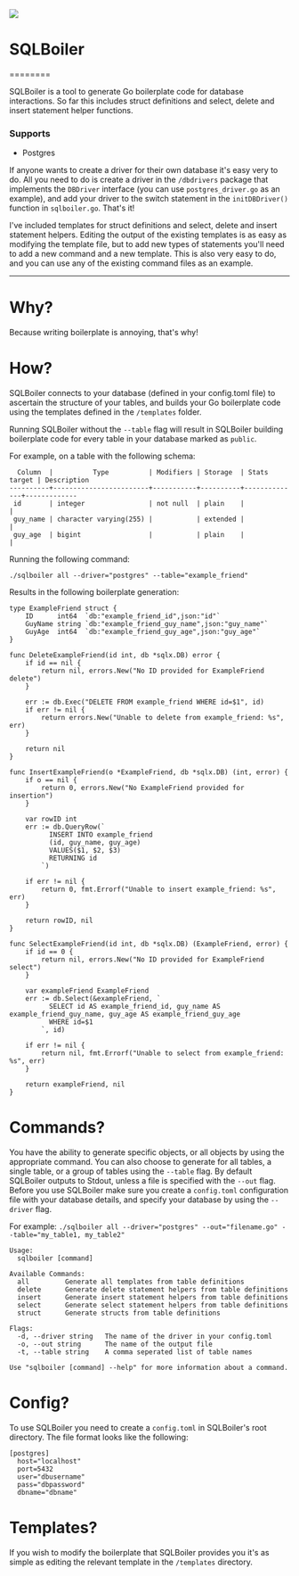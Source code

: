 <img src="http://i.imgur.com/R5g99sO.png"/>

# SQLBoiler
========

SQLBoiler is a tool to generate Go boilerplate code for database interactions. So far this includes struct definitions and select, delete and insert statement helper functions.

### Supports
* Postgres

If anyone wants to create a driver for their own database it's easy very to do. All you need to do is create a driver in the ````/dbdrivers```` package that implements the ````DBDriver```` interface (you can use ````postgres_driver.go```` as an example), and add your driver to the switch statement in the ````initDBDriver()```` function in ````sqlboiler.go````. That's it!

I've included templates for struct definitions and select, delete and insert statement helpers. Editing the output of the existing templates is as easy as modifying the template file, but to add new types of statements you'll need to add a new command and a new template. This is also very easy to do, and you can use any of the existing command files as an example.

----

# Why?

Because writing boilerplate is annoying, that's why!

# How?

SQLBoiler connects to your database (defined in your config.toml file) to ascertain the structure of your tables, and builds your Go boilerplate code using the templates defined in the ````/templates```` folder.

Running SQLBoiler without the ````--table```` flag will result in SQLBoiler building boilerplate code for every table in your database marked as ````public````.

For example, on a table with the following schema:

````
  Column  |          Type          | Modifiers | Storage  | Stats target | Description
----------+------------------------+-----------+----------+--------------+-------------
 id       | integer                | not null  | plain    |              |
 guy_name | character varying(255) |           | extended |              |
 guy_age  | bigint                 |           | plain    |              |
````

Running the following command:

````./sqlboiler all --driver="postgres" --table="example_friend"````

Results in the following boilerplate generation:

````
type ExampleFriend struct {
	ID      int64  `db:"example_friend_id",json:"id"`
	GuyName string `db:"example_friend_guy_name",json:"guy_name"`
	GuyAge  int64  `db:"example_friend_guy_age",json:"guy_age"`
}

func DeleteExampleFriend(id int, db *sqlx.DB) error {
	if id == nil {
		return nil, errors.New("No ID provided for ExampleFriend delete")
	}

	err := db.Exec("DELETE FROM example_friend WHERE id=$1", id)
	if err != nil {
		return errors.New("Unable to delete from example_friend: %s", err)
	}

	return nil
}

func InsertExampleFriend(o *ExampleFriend, db *sqlx.DB) (int, error) {
	if o == nil {
		return 0, errors.New("No ExampleFriend provided for insertion")
	}

	var rowID int
	err := db.QueryRow(`
          INSERT INTO example_friend
          (id, guy_name, guy_age)
          VALUES($1, $2, $3)
          RETURNING id
        `)

	if err != nil {
		return 0, fmt.Errorf("Unable to insert example_friend: %s", err)
	}

	return rowID, nil
}

func SelectExampleFriend(id int, db *sqlx.DB) (ExampleFriend, error) {
	if id == 0 {
		return nil, errors.New("No ID provided for ExampleFriend select")
	}

	var exampleFriend ExampleFriend
	err := db.Select(&exampleFriend, `
          SELECT id AS example_friend_id, guy_name AS example_friend_guy_name, guy_age AS example_friend_guy_age
          WHERE id=$1
        `, id)

	if err != nil {
		return nil, fmt.Errorf("Unable to select from example_friend: %s", err)
	}

	return exampleFriend, nil
}
````

# Commands?

You have the ability to generate specific objects, or all objects by using the appropriate command. You can also choose to generate for all tables, a single table, or a group of tables using the ````--table```` flag. By default SQLBoiler outputs to Stdout, unless a file is specified with the ````--out```` flag. Before you use SQLBoiler make sure you create a ````config.toml```` configuration file with your database details, and specify your database by using the ````--driver```` flag.

For example: ````./sqlboiler all --driver="postgres" --out="filename.go" --table="my_table1, my_table2"````

````
Usage:
  sqlboiler [command]

Available Commands:
  all         Generate all templates from table definitions
  delete      Generate delete statement helpers from table definitions
  insert      Generate insert statement helpers from table definitions
  select      Generate select statement helpers from table definitions
  struct      Generate structs from table definitions

Flags:
  -d, --driver string   The name of the driver in your config.toml
  -o, --out string      The name of the output file
  -t, --table string    A comma seperated list of table names

Use "sqlboiler [command] --help" for more information about a command.
````

# Config?

To use SQLBoiler you need to create a ````config.toml```` in SQLBoiler's root directory. The file format looks like the following:

````
[postgres]
  host="localhost"
  port=5432
  user="dbusername"
  pass="dbpassword"
  dbname="dbname"
````

# Templates?

If you wish to modify the boilerplate that SQLBoiler provides you it's as simple as editing the relevant template in the ````/templates```` directory.

